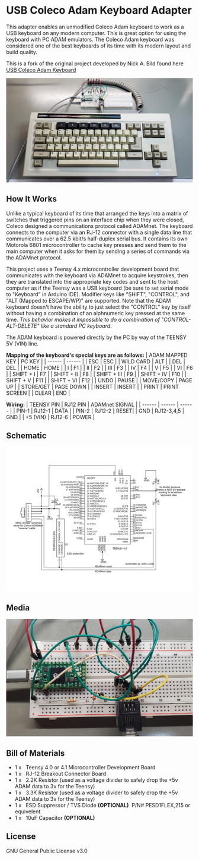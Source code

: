 # **USB Coleco Adam Keyboard Adapter**

This adapter enables an unmodified Coleco Adam keyboard to work as a USB keyboard on any modern computer. This is great option for using the keyboard with PC ADAM emulators. The Coleco Adam keyboard was considered one of the best keyboards of its time with its modern layout and build quality.

This is a fork of the original project developed by Nick A. Bild found here [USB Coleco Adam Keyboard](https://github.com/nickbild/coleco_adam_usb_keyboard)


![](https://github.com/JohnLundy/coleco_adam_usb_keyboard/raw/main/media/20230731_202517%20-%20small.jpg)

## How It Works

Unlike a typical keyboard of its time that arranged the keys into a matrix of switches that triggered pins on an interface chip when they were closed, Coleco designed a communications protocol called ADAMnet. The keyboard connects to the computer via an RJ-12 connector with a single data line that communicates over a 62.5 kbit/s half-duplex serial bus. It contains its own Motorola 6801 microcontroller to cache key presses and send them to the main computer when it asks for them by sending a series of commands via the ADAMnet protocol.

This project uses a Teensy 4.x microcontroller development board that communicates with the keyboard via ADAMnet to acquire keystrokes, then they are translated into the appropriate key codes and sent to the host computer as if the Teensy was a USB keyboard (be sure to set serial mode to "Keyboard" in Arduino IDE).  Modifier keys like "SHIFT", "CONTROL", and "ALT (Mapped to ESCAPE/WP)" are supported. Note that the ADAM keyboard doesn't have the ability to just select the "CONTROL" key by itself without having a combination of an alphnumeric key pressed at the same time. _This behavior makes it impossible to do a combination of "CONTROL-ALT-DELETE" like a standard PC keyboard_.

The ADAM keyboard is powered directly by the PC by way of the TEENSY 5V (VIN) line.

**Mapping of the keyboard's special keys are as follows:**
| ADAM MAPPED KEY | PC KEY |
| ------ | ------ |
| ESC | ESC |
| WILD CARD | ALT |
| DEL | DEL |
| HOME | HOME |
| I | F1 |
| II | F2 |
| III | F3 |
| IV | F4 |
| V | F5 |
| VI | F6 |
| SHIFT + I | F7 | 
| SHIFT + II | F8 |
| SHIFT + III | F9 | 
| SHIFT + IV | F10 | 
| SHIFT + V | F11 | 
| SHIFT + VI | F12 | 
| UNDO | PAUSE |
| MOVE/COPY | PAGE UP |
| STORE/GET | PAGE DOWN |
| INSERT | INSERT |
| PRINT | PRINT SCREEN |
| CLEAR | END |

**Wiring:**
| TEENSY PIN | RJ12 PIN | ADAMnet SIGNAL |
| ------ | ------ | ------ |
| PIN-1 | RJ12-1 | DATA |
| PIN-2 | RJ12-2 | RESET|
| GND   |  RJ12-3,4,5 | GND |
| +5 (VIN) | RJ12-6 | POWER |

## Schematic

![](https://github.com/JohnLundy/coleco_adam_usb_keyboard/raw/main/media/Schematic.jpg)

## Media

![](https://github.com/JohnLundy/coleco_adam_usb_keyboard/raw/main/media/20230731_202645%20-%20small.jpg)

## Bill of Materials

- 1 x  &nbsp; Teensy 4.0 or 4.1 Microcontroller Development Board
- 1 x  &nbsp; RJ-12 Breakout Connector Board
- 1 x  &nbsp; 2.2K Resistor (used as a voltage divider to safely drop the +5v ADAM data to 3v for the Teensy)
- 1 x  &nbsp; 3.3K Resistor (used as a voltage divider to safely drop the +5v ADAM data to 3v for the Teensy)
- 1 x  &nbsp; ESD Suppressor / TVS Diode **(OPTIONAL)** &nbsp;P/N# PESD1FLEX,215 or equivelent
- 1 x  &nbsp; 10uF Capacitor **(OPTIONAL)**

## License

GNU General Public License v3.0
